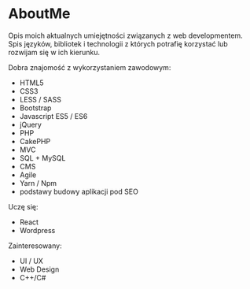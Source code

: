 # AboutMe
Opis moich aktualnych umiejętności związanych z web developmentem. Spis języków, bibliotek i technologii z których potrafię korzystać lub rozwijam się w ich kierunku. 

Dobra znajomość z wykorzystaniem zawodowym:
- HTML5
- CSS3
- LESS / SASS
- Bootstrap
- Javascript ES5 / ES6
- jQuery
- PHP
- CakePHP
- MVC
- SQL + MySQL
- CMS
- Agile
- Yarn / Npm
- podstawy budowy aplikacji pod SEO

Uczę się:
- React
- Wordpress

Zainteresowany:
- UI / UX
- Web Design
- C++/C#
